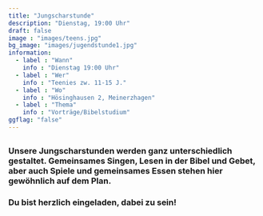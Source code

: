 ```yaml
---
title: "Jungscharstunde"
description: "Dienstag, 19:00 Uhr"
draft: false
image : "images/teens.jpg"
bg_image: "images/jugendstunde1.jpg"
information:
  - label : "Wann"
    info : "Dienstag 19:00 Uhr"
  - label : "Wer"
    info : "Teenies zw. 11-15 J."
  - label : "Wo"
    info : "Hösinghausen 2, Meinerzhagen"
  - label : "Thema"
    info : "Vorträge/Bibelstudium"
ggflag: "false"
---
```


## 

### Unsere Jungscharstunden werden ganz unterschiedlich gestaltet. Gemeinsames Singen, Lesen in der Bibel und Gebet, aber auch Spiele und gemeinsames Essen stehen hier gewöhnlich auf dem Plan.  

### Du bist herzlich eingeladen, dabei zu sein!